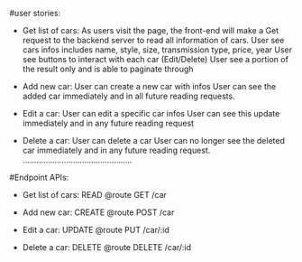 #user stories:

- Get list of cars:
  As users visit the page, the front-end will make a Get request to the backend server to read all information of cars.
  User see cars infos includes name, style, size, transmission type, price, year
  User see buttons to interact with each car (Edit/Delete)
  User see a portion of the result only and is able to paginate through

- Add new car:
  User can create a new car with infos
  User can see the added car immediately and in all future reading requests.

- Edit a car:
  User can edit a specific car infos
  User can see this update immediately and in any future reading request

- Delete a car:
  User can delete a car
  User can no longer see the deleted car immediately and in any future reading request.
  ................................................

#Endpoint APIs:

- Get list of cars:
  READ
  @route GET /car

- Add new car:
  CREATE
  @route POST /car

- Edit a car:
  UPDATE
  @route PUT /car/:id

- Delete a car:
  DELETE
  @route DELETE /car/:id
